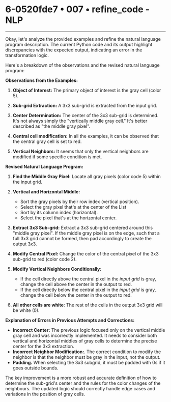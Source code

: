 # 6-0520fde7 • 007 • refine_code - NLP

---
Okay, let's analyze the provided examples and refine the natural language program description. The current Python code and its output highlight discrepancies with the expected output, indicating an error in the transformation logic.

Here's a breakdown of the observations and the revised natural language program:

**Observations from the Examples:**

1.  **Object of Interest:** The primary object of interest is the gray cell (color 5).

2.  **Sub-grid Extraction:** A 3x3 sub-grid is extracted from the input grid.

3.  **Center Determination:** The center of the 3x3 sub-grid is determined. It's not always simply the "vertically middle gray cell." It's better described as "the middle gray pixel".

4. **Central cell modification:** In all the examples, it can be observed that the central gray cell is set to red.

5. **Vertical Neighbors:** It seems that only the vertical neighbors are modified if some specific condition is met.

**Revised Natural Language Program:**

1.  **Find the Middle Gray Pixel:** Locate all gray pixels (color code 5) within the input grid.

2.  **Vertical and Horizontal Middle:**
    *   Sort the gray pixels by their row index (vertical position).
    * Select the gray pixel that's at the center of the List
    * Sort by its column index (horizontal).
    * Select the pixel that's at the horizontal center.

3.  **Extract 3x3 Sub-grid:** Extract a 3x3 sub-grid centered around this "middle gray pixel". If the middle gray pixel is on the edge, such that a full 3x3 grid cannot be formed, then pad accordingly to create the output 3x3.

4.  **Modify Central Pixel:** Change the color of the central pixel of the 3x3 sub-grid to red (color code 2).

5.  **Modify Vertical Neighbors Conditionally:**
    *   If the cell directly above the central pixel in the *input grid* is gray, change the cell above the center in the output to red.
    *   If the cell directly below the central pixel in the *input grid* is gray, change the cell below the center in the output to red.

6. **All other cells are white**: The rest of the cells in the output 3x3 grid will be white (0).

**Explanation of Errors in Previous Attempts and Corrections:**

*   **Incorrect Center:** The previous logic focused only on the vertical middle gray cell and was incorrectly implemented. It needs to consider both vertical and horizontal middles of gray cells to determine the precise center for the 3x3 extraction.
* **Incorrect Neighbor Modification:**. The correct condition to modify the neighbor is that the neighbor must be gray in the input, not the output.
* **Padding.** When selecting the 3x3 subgrid, it must be padded with 0s if it goes outside bounds.

The key improvement is a more robust and accurate definition of how to determine the sub-grid's center and the rules for the color changes of the neighbours. The updated logic should correctly handle edge cases and variations in the position of gray cells.

